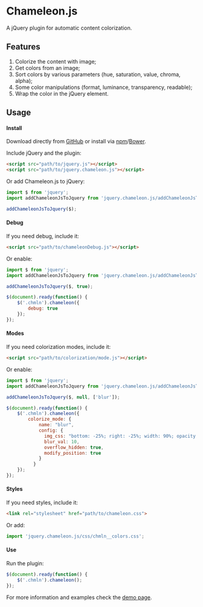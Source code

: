 # Chameleon.js

A jQuery plugin for automatic content colorization.

## Features
1. Colorize the content with image;
2. Get colors from an image;
3. Sort colors by various parameters (hue, saturation, value, chroma, alpha);
4. Some color manipulations (format, luminance, transparency, readable);
5. Wrap the color in the jQuery element.

## Usage

#### Install
Download directly from [GitHub](https://github.com/bhoodream/Chameleon.js) or install via [npm](https://www.npmjs.com/package/jquery.chameleon.js)/[Bower](http://bower.io/search/?q=jquery.chameleon.js).

Include jQuery and the plugin:
```html
<script src="path/to/jquery.js"></script>
<script src="path/to/jquery.chameleon.js"></script>
```

Or add Chameleon.js to jQuery:
```javascript
import $ from 'jquery';
import addChameleonJsToJquery from 'jquery.chameleon.js/addChameleonJsToJquery';

addChameleonJsToJquery($);
```

#### Debug
If you need debug, include it:
```html
<script src="path/to/chameleonDebug.js"></script>
```

Or enable:
```javascript
import $ from 'jquery';
import addChameleonJsToJquery from 'jquery.chameleon.js/addChameleonJsToJquery';

addChameleonJsToJquery($, true);

$(document).ready(function() {
    $('.chmln').chameleon({
        debug: true
    });
});
```

#### Modes
If you need colorization modes, include it:
```html
<script src="path/to/colorization/mode.js"></script>
```

Or enable:
```javascript
import $ from 'jquery';
import addChameleonJsToJquery from 'jquery.chameleon.js/addChameleonJsToJquery';

addChameleonJsToJquery($, null, ['blur']);

$(document).ready(function() {
    $('.chmln').chameleon({
        colorize_mode: {
            name: "blur",
            config: {
              img_css: "bottom: -25%; right: -25%; width: 90%; opacity: .5;",
              blur_val: 10,
              overflow_hidden: true,
              modify_position: true
            }
          }
    });
});
```

#### Styles
If you need styles, include it:
```html
<link rel="stylesheet" href="path/to/chameleon.css">
```

Or add:
```javascript
import 'jquery.chameleon.js/css/chmln__colors.css';
```

#### Use
Run the plugin:
```javascript
$(document).ready(function() {
    $('.chmln').chameleon();
});
```

For more information and examples check the [demo page](https://vadimfedorov.ru/lab/chameleon-js/jquery).